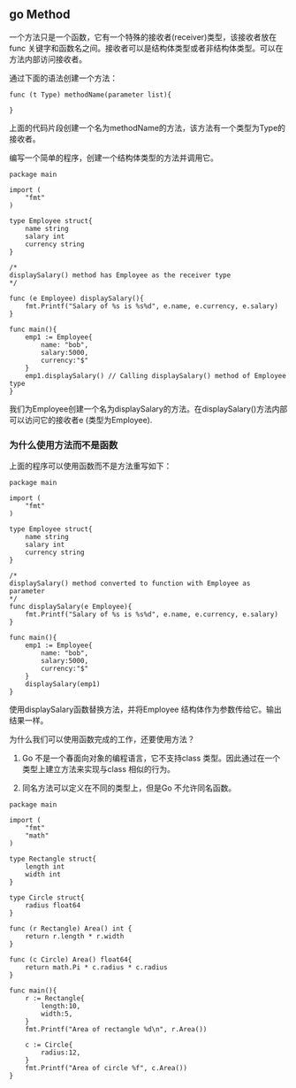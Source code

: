 ## go Method

一个方法只是一个函数，它有一个特殊的接收者(receiver)类型，该接收者放在func 关键字和函数名之间。接收者可以是结构体类型或者非结构体类型。可以在方法内部访问接收者。

通过下面的语法创建一个方法：

```
func (t Type) methodName(parameter list){

}
```

上面的代码片段创建一个名为methodName的方法，该方法有一个类型为Type的接收者。

编写一个简单的程序，创建一个结构体类型的方法并调用它。

```
package main

import (
    "fmt"
)

type Employee struct{
    name string
    salary int
    currency string
}

/*
displaySalary() method has Employee as the receiver type
*/

func (e Employee) displaySalary(){
    fmt.Printf("Salary of %s is %s%d", e.name, e.currency, e.salary)
}

func main(){
    emp1 := Employee{
        name: "bob",
        salary:5000,
        currency:"$"
    }
    emp1.displaySalary() // Calling displaySalary() method of Employee type
}
```

我们为Employee创建一个名为displaySalary的方法。在displaySalary()方法内部可以访问它的接收者e (类型为Employee).

### 为什么使用方法而不是函数

上面的程序可以使用函数而不是方法重写如下：

```
package main

import (
    "fmt"
)

type Employee struct{
    name string
    salary int
    currency string
}

/*
displaySalary() method converted to function with Employee as parameter
*/
func displaySalary(e Employee){
    fmt.Printf("Salary of %s is %s%d", e.name, e.currency, e.salary)
}

func main(){
    emp1 := Employee{
        name: "bob",
        salary:5000,
        currency:"$"
    }
    displaySalary(emp1)
}
```

使用displaySalary函数替换方法，并将Employee 结构体作为参数传给它。输出结果一样。

为什么我们可以使用函数完成的工作，还要使用方法？

1. Go 不是一个春面向对象的编程语言，它不支持class 类型。因此通过在一个类型上建立方法来实现与class 相似的行为。

2. 同名方法可以定义在不同的类型上，但是Go 不允许同名函数。

```
package main

import (
    "fmt"
    "math"
)

type Rectangle struct{
    length int
    width int
}

type Circle struct{
    radius float64
}

func (r Rectangle) Area() int {
    return r.length * r.width
}

func (c Circle) Area() float64{
    return math.Pi * c.radius * c.radius
}

func main(){
    r := Rectangle{
        length:10,
        width:5,
    }
    fmt.Printf("Area of rectangle %d\n", r.Area())

    c := Circle{
        radius:12,
    }
    fmt.Printf("Area of circle %f", c.Area())
}
```
